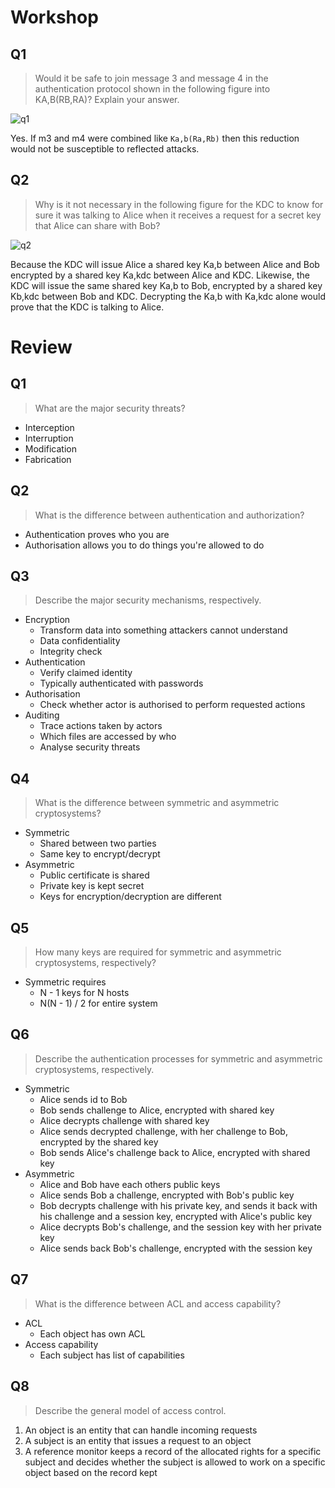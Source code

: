 # Workshop

## Q1

>Would it be safe to join message 3 and message 4 in the authentication protocol shown in the following figure into KA,B(RB,RA)? Explain your answer.

![q1](https://snag.gy/vc6X0d.jpg)

Yes. If m3 and m4 were combined like `Ka,b(Ra,Rb)` then this reduction would not be susceptible to reflected attacks.

## Q2

>Why is it not necessary in the following figure for the KDC to know for sure it was talking to Alice when it receives a request for a secret key that Alice can share with Bob?

![q2](https://snag.gy/4rDZYa.jpg)

Because the KDC will issue Alice a shared key Ka,b between Alice and Bob encrypted by a shared key Ka,kdc between Alice and KDC. Likewise, the KDC will issue the same shared key Ka,b to Bob, encrypted by a shared key Kb,kdc between Bob and KDC. Decrypting the Ka,b with Ka,kdc alone would prove that the KDC is talking to Alice.

# Review

## Q1

>What are the major security threats?

- Interception
- Interruption
- Modification
- Fabrication

## Q2

>What is the difference between authentication and authorization?

- Authentication proves who you are
- Authorisation allows you to do things you're allowed to do

## Q3

>Describe the major security mechanisms, respectively.

- Encryption
  - Transform data into something attackers cannot understand
  - Data confidentiality
  - Integrity check
- Authentication
  - Verify claimed identity
  - Typically authenticated with passwords
- Authorisation
  - Check whether actor is authorised to perform requested actions
- Auditing
  - Trace actions taken by actors
  - Which files are accessed by who
  - Analyse security threats

## Q4

>What is the difference between symmetric and asymmetric cryptosystems?

- Symmetric
  - Shared between two parties
  - Same key to encrypt/decrypt
- Asymmetric
  - Public certificate is shared
  - Private key is kept secret
  - Keys for encryption/decryption are different

## Q5

>How many keys are required for symmetric and asymmetric cryptosystems, respectively?

- Symmetric requires
  - N - 1 keys for N hosts
  - N(N - 1) / 2 for entire system

## Q6

>Describe the authentication processes for symmetric and asymmetric cryptosystems, respectively.

- Symmetric
  - Alice sends id to Bob
  - Bob sends challenge to Alice, encrypted with shared key
  - Alice decrypts challenge with shared key
  - Alice sends decrypted challenge, with her challenge to Bob, encrypted by the shared key
  - Bob sends Alice's challenge back to Alice, encrypted with shared key
- Asymmetric
  - Alice and Bob have each others public keys
  - Alice sends Bob a challenge, encrypted with Bob's public key
  - Bob decrypts challenge with his private key, and sends it back with his challenge and a session key, encrypted with Alice's public key
  - Alice decrypts Bob's challenge, and the session key with her private key
  - Alice sends back Bob's challenge, encrypted with the session key

## Q7

>What is the difference between ACL and access capability?

- ACL
  - Each object has own ACL
- Access capability
  - Each subject has list of capabilities

## Q8

>Describe the general model of access control.

1. An object is an entity that can handle incoming requests
2. A subject is an entity that issues a request to an object
3. A reference monitor keeps a record of the allocated rights for a specific subject and decides whether the subject is allowed to work on a specific object based on the record kept